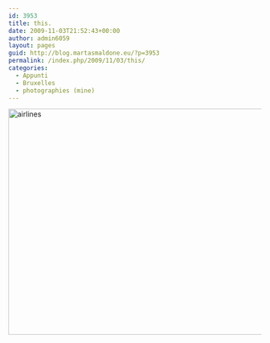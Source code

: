 ```yaml
---
id: 3953
title: this.
date: 2009-11-03T21:52:43+00:00
author: admin6059
layout: pages
guid: http://blog.martasmaldone.eu/?p=3953
permalink: /index.php/2009/11/03/this/
categories:
  - Appunti
  - Bruxelles
  - photographies (mine)
---
```

<img class="aligncenter size-full wp-image-3954" src="http://blog.martasmaldone.eu/wp-content/uploads/2016/11/airlines.jpg" alt="airlines" width="683" height="450" srcset="http://blog.martasmaldone.eu/wp-content/uploads/2016/11/airlines.jpg 683w, http://blog.martasmaldone.eu/wp-content/uploads/2016/11/airlines-300x198.jpg 300w" sizes="(max-width: 683px) 100vw, 683px" />